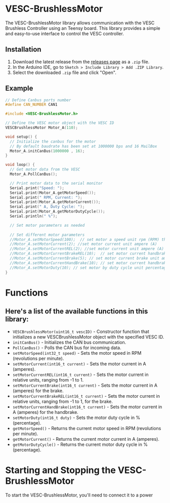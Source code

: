 # VESC-BrushlessMotor

The VESC-BrushlessMotor library allows communication with the VESC Brushless Controller using an Teensy board. This library provides a simple and easy-to-use interface to control the VESC controller.

## Installation

1. Download the latest release from the [releases page](https://github.com/NonStopBle/VESC-BrushlessMotor/releases) as a `.zip` file.
2. In the Arduino IDE, go to `Sketch > Include Library > Add .ZIP Library`.
3. Select the downloaded `.zip` file and click "Open".

## Example

```cpp
// Define Canbus ports number
#define CAN_NUMBER CAN1

#include <VESC-BrushlessMotor.h>

// Define the VESC motor object with the VESC ID
VESCBrushlessMotor Motor_A(110);

void setup() {
  // Initialize the canbus for the motor
  // By default baudrate has been set at 1000000 bps and 16 MailBox
  Motor_A.initCanBus(1000000 , 16);
}

void loop() {
  // Get motor data from the VESC
  Motor_A.PollCanBus();

  // Print motor data to the serial monitor
  Serial.print("Speed: ");
  Serial.print(Motor_A.getMotorSpeed());
  Serial.print(" RPM, Current: ");
  Serial.print(Motor_A.getMotorCurrent());
  Serial.print(" A, Duty Cycle: ");
  Serial.print(Motor_A.getMotorDutyCycle());
  Serial.println(" %");

  // Set motor parameters as needed
  
  // Set different motor parameters
  //Motor_A.setMotorSpeed(100);  // set motor a speed unit rpm (RPM) this library already convert from ERPM to RPM
  //Motor_A.setMotorCurrent(2); //set motor current unit ampere (A)
  //Motor_A.setMotorCurrentREL(2); //set motor current unit ampere (A)
  //Motor_A.setMotorCurrentBrakeREL(10);  // set motor current handbrake rel unit percentage (%)
  //Motor_A.setMotorCurrentBrake(5); // set motor current brake unit amepere (A)
  //Motor_A.setMotorCurrentHandBrake(10); // set motor current handbrake unit amepere (A)
  //Motor_A.setMotorDuty(10); // set motor by duty cycle unit percentage (%)
}
```


# Functions
## Here's a list of the available functions in this library:

- `VESCBrushlessMotor(uint16_t vescID)` - Constructor function that initializes a new VESCBrushlessMotor object with the specified VESC ID.
- `initCanBus()` - Initializes the CAN bus communication.
- `PollCanBus()` - Polls the CAN bus for incoming data.
- `setMotorSpeed(int32_t speed)` - Sets the motor speed in RPM (revolutions per minute).
- `setMotorCurrent(int16_t current)` - Sets the motor current in A (amperes).
- `setMotorCurrentREL(int16_t current)` - Sets the motor current in relative units, ranging from -1 to 1.
- `setMotorCurrentBrake(int16_t current)` - Sets the motor current in A (amperes) for the brake.
- `setMotorCurrentBrakeREL(int16_t current)` - Sets the motor current in relative units, ranging from -1 to 1, for the brake.
- `setMotorCurrentHandBrake(int16_t current)` - Sets the motor current in A (amperes) for the handbrake.
- `setMotorDuty(int16_t duty)` - Sets the motor duty cycle in % (percentage).
- `getMotorSpeed()` - Returns the current motor speed in RPM (revolutions per minute).
- `getMotorCurrent()` - Returns the current motor current in A (amperes).
- `getMotorDutyCycle()` - Returns the current motor duty cycle in % (percentage).


# Starting and Stopping the VESC-BrushlessMotor
To start the VESC-BrushlessMotor, you'll need to connect it to a power
